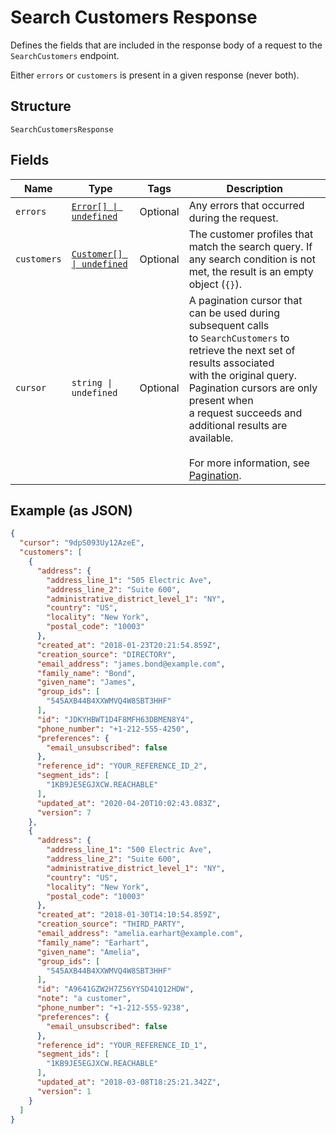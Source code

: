 
# Search Customers Response

Defines the fields that are included in the response body of
a request to the `SearchCustomers` endpoint.

Either `errors` or `customers` is present in a given response (never both).

## Structure

`SearchCustomersResponse`

## Fields

| Name | Type | Tags | Description |
|  --- | --- | --- | --- |
| `errors` | [`Error[] \| undefined`](../../doc/models/error.md) | Optional | Any errors that occurred during the request. |
| `customers` | [`Customer[] \| undefined`](../../doc/models/customer.md) | Optional | The customer profiles that match the search query. If any search condition is not met, the result is an empty object (`{}`). |
| `cursor` | `string \| undefined` | Optional | A pagination cursor that can be used during subsequent calls<br>to `SearchCustomers` to retrieve the next set of results associated<br>with the original query. Pagination cursors are only present when<br>a request succeeds and additional results are available.<br><br>For more information, see [Pagination](https://developer.squareup.com/docs/build-basics/common-api-patterns/pagination). |

## Example (as JSON)

```json
{
  "cursor": "9dpS093Uy12AzeE",
  "customers": [
    {
      "address": {
        "address_line_1": "505 Electric Ave",
        "address_line_2": "Suite 600",
        "administrative_district_level_1": "NY",
        "country": "US",
        "locality": "New York",
        "postal_code": "10003"
      },
      "created_at": "2018-01-23T20:21:54.859Z",
      "creation_source": "DIRECTORY",
      "email_address": "james.bond@example.com",
      "family_name": "Bond",
      "given_name": "James",
      "group_ids": [
        "545AXB44B4XXWMVQ4W8SBT3HHF"
      ],
      "id": "JDKYHBWT1D4F8MFH63DBMEN8Y4",
      "phone_number": "+1-212-555-4250",
      "preferences": {
        "email_unsubscribed": false
      },
      "reference_id": "YOUR_REFERENCE_ID_2",
      "segment_ids": [
        "1KB9JE5EGJXCW.REACHABLE"
      ],
      "updated_at": "2020-04-20T10:02:43.083Z",
      "version": 7
    },
    {
      "address": {
        "address_line_1": "500 Electric Ave",
        "address_line_2": "Suite 600",
        "administrative_district_level_1": "NY",
        "country": "US",
        "locality": "New York",
        "postal_code": "10003"
      },
      "created_at": "2018-01-30T14:10:54.859Z",
      "creation_source": "THIRD_PARTY",
      "email_address": "amelia.earhart@example.com",
      "family_name": "Earhart",
      "given_name": "Amelia",
      "group_ids": [
        "545AXB44B4XXWMVQ4W8SBT3HHF"
      ],
      "id": "A9641GZW2H7Z56YYSD41Q12HDW",
      "note": "a customer",
      "phone_number": "+1-212-555-9238",
      "preferences": {
        "email_unsubscribed": false
      },
      "reference_id": "YOUR_REFERENCE_ID_1",
      "segment_ids": [
        "1KB9JE5EGJXCW.REACHABLE"
      ],
      "updated_at": "2018-03-08T18:25:21.342Z",
      "version": 1
    }
  ]
}
```

